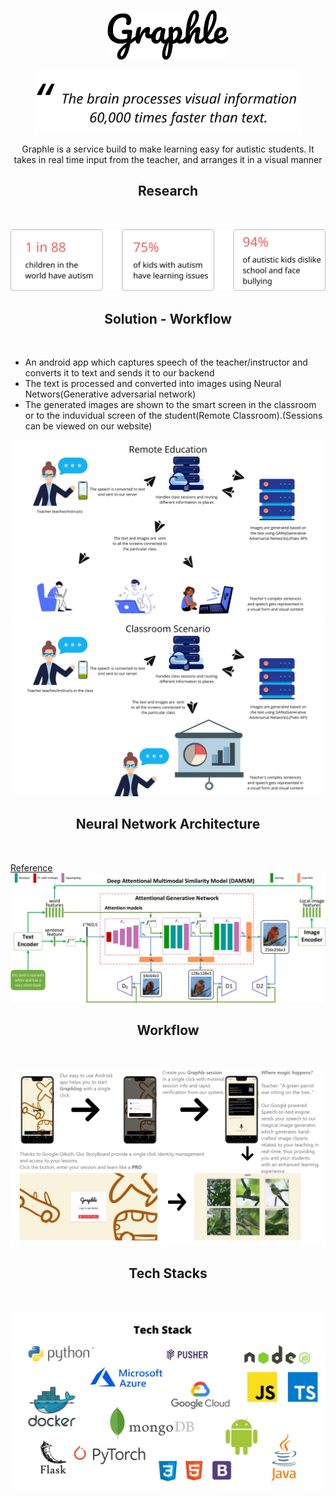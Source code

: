 <p align="center">
 <img height="80" src = "assets/img/Graphle.png">
</p>

<p align="center">
 <img height="100" src = "assets/img/Quote.svg">
</p>

<p align="center">Graphle is a service build to make learning easy for autistic students. It takes in real time input from the teacher, and arranges it in a visual manner</p>

<h2 align="center">Research</h2>
<br>

<p align="center">
 <img src = "assets/img/Stats.svg">
</p>

<h2 align="center">Solution - Workflow</h2>
<br>

 - An android app which captures speech of the teacher/instructor and converts it to text and sends it to our backend
  - The text is processed and converted into images using Neural Networs(Generative adversarial network)
  - The generated images are shown to the smart screen in the classroom or to the induvidual screen of the student(Remote Classroom).(Sessions can be viewed on our website)

![Remote](assets/img/remote.png)<br/>
![Classroom](assets/img/classroom.png)

<h2 align="center">Neural Network Architecture</h2>
<br>

[Reference](https://openaccess.thecvf.com/content_cvpr_2018/papers/Xu_AttnGAN_Fine-Grained_Text_CVPR_2018_paper.pdf)
![Architecture](assets/img/GAN.png)

<h2 align="center">Workflow</h2>
<br>

![workflow](assets/img/workflow.png)

<h2 align="center">Tech Stacks</h2>
<br>

![Tech Stack](assets/img/techstack.png)
